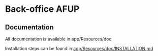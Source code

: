 # Back-office AFUP

## Documentation

All documentation is available in app/Resources/doc

Installation steps can be found in [app/Resources/doc/INSTALLATION.md](app/Resources/doc/INSTALLATION.md)
